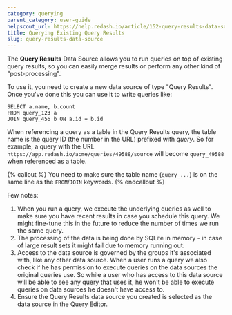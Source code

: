 ```yaml
---
category: querying
parent_category: user-guide
helpscout_url: https://help.redash.io/article/152-query-results-data-source
title: Querying Existing Query Results
slug: query-results-data-source
---
```

The **Query Results**  Data Source allows you to run queries on top of
existing query results, so you can easily merge results or perform any other
kind of "post-processing".

To use it, you need to create a new data source of type "Query Results". Once
you've done this you can use it to write queries like:

    
    
    SELECT a.name, b.count 
    FROM query_123 a 
    JOIN query_456 b ON a.id = b.id
    

When referencing a query as a table in the Query Results query, the table name
is the query ID (the number in the URL) prefixed with _query_. So for
example, a query with the URL
`https://app.redash.io/acme/queries/49588/source` will become `query_49588`
when referenced as a table.

{% callout %}
You need to make sure the table name (`query_...`) is on the same line as the
`FROM`/`JOIN` keywords.
{% endcallout %}

Few notes:

  1. When you run a query, we execute the underlying queries as well to make sure you have recent results in case you schedule this query. We might fine-tune this in the future to reduce the number of times we run the same query.
  2. The processing of the data is being done by SQLite in memory - in case of large result sets it might fail due to memory running out.
  3. Access to the data source is governed by the groups it's associated with, like any other data source. When a user runs a query we also check if he has permission to execute queries on the data sources the original queries use. So while a user who has access to this data source will be able to see any query that uses it, he won't be able to execute queries on data sources he doesn't have access to.
  4. Ensure the Query Results data source you created is selected as the data source in the Query Editor.
